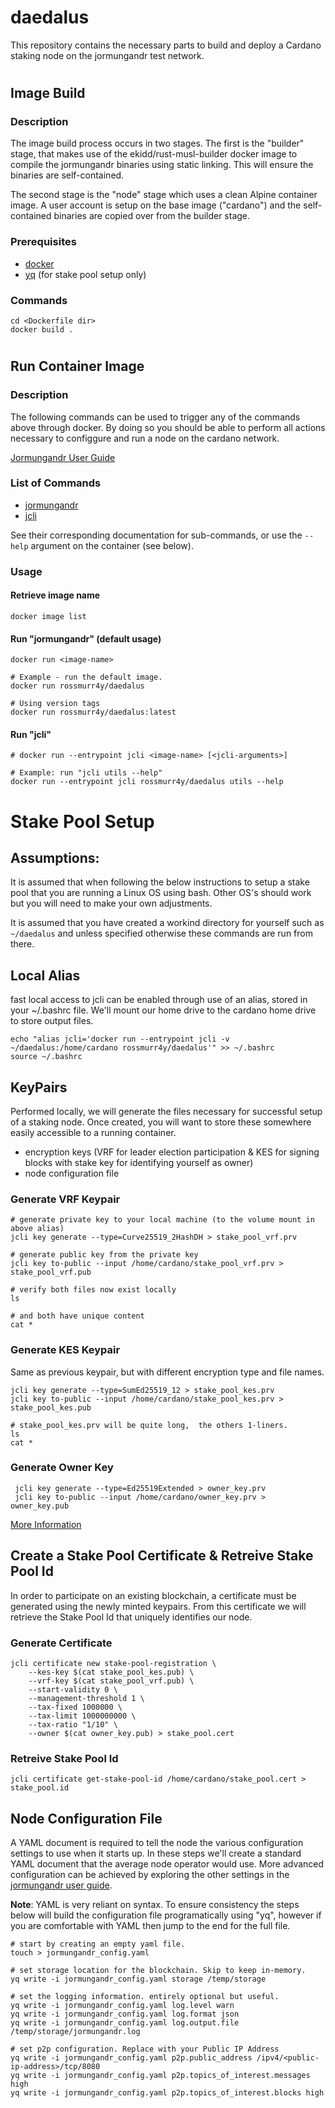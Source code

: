 # daedalus

This repository contains the necessary parts to build and deploy a Cardano staking node on the jormungandr test network.
#
## Image Build

### Description
The image build process occurs in two stages. The first is the "builder" stage, that makes use of the ekidd/rust-musl-builder docker image to compile the jormungandr binaries using static linking. This will ensure the binaries are self-contained.

The second stage is the "node" stage which uses a clean Alpine container image. A user account is setup on the base image ("cardano") and the self-contained binaries are copied over from the builder stage.

### Prerequisites
- [docker](https://docs.docker.com/install/)
- [yq](https://mikefarah.github.io/yq/) (for stake pool setup only)

### Commands
```
cd <Dockerfile dir>
docker build .
```
#
## Run Container Image

### Description
The following commands can be used to trigger any of the commands above through docker. By doing so you should be able to perform all actions necessary to configgure and run a node on the cardano network.

[Jormungandr User Guide](https://input-output-hk.github.io/jormungandr/introduction.html)

### List of Commands
- [jormungandr](https://input-output-hk.github.io/jormungandr/introduction.html)
- [jcli](https://input-output-hk.github.io/jormungandr/jcli/introduction.html)

See their corresponding documentation for sub-commands, or use the ```--help``` argument on the container (see below).

### Usage

#### Retrieve image name
```
docker image list
```

#### Run "jormungandr" (default usage)
```
docker run <image-name>

# Example - run the default image.
docker run rossmurr4y/daedalus

# Using version tags
docker run rossmurr4y/daedalus:latest
```

#### Run "jcli"
```
# docker run --entrypoint jcli <image-name> [<jcli-arguments>]

# Example: run "jcli utils --help"
docker run --entrypoint jcli rossmurr4y/daedalus utils --help
```
#
# Stake Pool Setup

## Assumptions:

It is assumed that when following the below instructions to setup a stake pool that you are running a Linux OS using bash. Other OS's should work but you will need to make your own adjustments.

It is assumed that you have created a workind directory for yourself such as ```~/daedalus``` and unless specified otherwise these commands are run from there.

## Local Alias

fast local access to jcli can be enabled through use of an alias, stored in your ~/.bashrc file. We'll mount our home drive to the cardano home drive to store output files.

```
echo "alias jcli='docker run --entrypoint jcli -v ~/daedalus:/home/cardano rossmurr4y/daedalus'" >> ~/.bashrc
source ~/.bashrc
```

## KeyPairs

Performed locally, we will generate the files necessary for successful setup of a staking node. Once created, you will want to store these somewhere easily accessible to a running container.

- encryption keys (VRF for leader election participation & KES for signing blocks with stake key for identifying yourself as owner)
- node configuration file

### Generate VRF Keypair
```
# generate private key to your local machine (to the volume mount in above alias)
jcli key generate --type=Curve25519_2HashDH > stake_pool_vrf.prv

# generate public key from the private key
jcli key to-public --input /home/cardano/stake_pool_vrf.prv > stake_pool_vrf.pub

# verify both files now exist locally
ls

# and both have unique content
cat *
```

### Generate KES Keypair
Same as previous keypair, but with different encryption type and file names.
```
jcli key generate --type=SumEd25519_12 > stake_pool_kes.prv
jcli key to-public --input /home/cardano/stake_pool_kes.prv > stake_pool_kes.pub

# stake_pool_kes.prv will be quite long,  the others 1-liners.
ls
cat *
```

### Generate Owner Key
```
 jcli key generate --type=Ed25519Extended > owner_key.prv
 jcli key to-public --input /home/cardano/owner_key.prv > owner_key.pub
```

[More Information](https://input-output-hk.github.io/jormungandr/stake_pool/registering_stake_pool.html)

## Create a Stake Pool Certificate & Retreive Stake Pool Id

In order to participate on an existing blockchain, a certificate must be generated using the newly minted keypairs. From this certificate we will retrieve the Stake Pool Id that uniquely identifies our node.

### Generate Certificate
```
jcli certificate new stake-pool-registration \
    --kes-key $(cat stake_pool_kes.pub) \
    --vrf-key $(cat stake_pool_vrf.pub) \
    --start-validity 0 \
    --management-threshold 1 \
    --tax-fixed 1000000 \
    --tax-limit 1000000000 \
    --tax-ratio "1/10" \
    --owner $(cat owner_key.pub) > stake_pool.cert
```

### Retreive Stake Pool Id
```
jcli certificate get-stake-pool-id /home/cardano/stake_pool.cert > stake_pool.id
```

## Node Configuration File
A YAML document is required to tell the node the various configuration settings to use when it starts up. In these steps we'll create a standard YAML document that the average node operator would use. More advanced configuration can be achieved by exploring the other settings in the [jormungandr user guide](https://input-output-hk.github.io/jormungandr/configuration/introduction.html).

**Note**: YAML is very reliant on syntax. To ensure consistency the steps below will build the configuration file programatically using "yq", however if you are comfortable with YAML then jump to the end for the full file.

```
# start by creating an empty yaml file.
touch > jormungandr_config.yaml

# set storage location for the blockchain. Skip to keep in-memory.
yq write -i jormungandr_config.yaml storage /temp/storage

# set the logging information. entirely optional but useful.
yq write -i jormungandr_config.yaml log.level warn
yq write -i jormungandr_config.yaml log.format json
yq write -i jormungandr_config.yaml log.output.file /temp/storage/jormungandr.log

# set p2p configuration. Replace with your Public IP Address
yq write -i jormungandr_config.yaml p2p.public_address /ipv4/<public-ip-address>/tcp/8080
yq write -i jormungandr_config.yaml p2p.topics_of_interest.messages high
yq write -i jormungandr_config.yaml p2p.topics_of_interest.blocks high
```